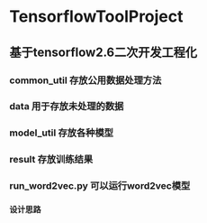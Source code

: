 # TensorflowToolProject
## 基于tensorflow2.6二次开发工程化
### common_util 存放公用数据处理方法
### data 用于存放未处理的数据
### model_util 存放各种模型
### result 存放训练结果
### run_word2vec.py 可以运行word2vec模型
#### 设计思路
